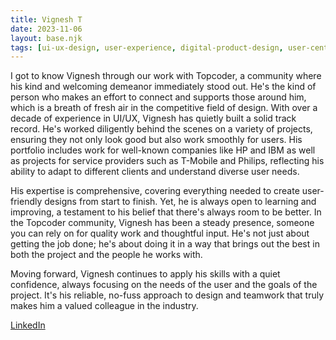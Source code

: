 ```yaml
---
title: Vignesh T
date: 2023-11-06
layout: base.njk
tags: [ui-ux-design, user-experience, digital-product-design, user-centered-design, user-engagement, user-research, user-testing, user-interface, user-flow, user-interface-design, peer]
--- 
```


I got to know Vignesh through our work with Topcoder, a community where his kind and welcoming demeanor immediately stood out. He's the kind of person who makes an effort to connect and supports those around him, which is a breath of fresh air in the competitive field of design. With over a decade of experience in UI/UX, Vignesh has quietly built a solid track record. He's worked diligently behind the scenes on a variety of projects, ensuring they not only look good but also work smoothly for users. His portfolio includes work for well-known companies like HP and IBM as well as projects for service providers such as T-Mobile and Philips, reflecting his ability to adapt to different clients and understand diverse user needs.

His expertise is comprehensive, covering everything needed to create user-friendly designs from start to finish. Yet, he is always open to learning and improving, a testament to his belief that there's always room to be better. In the Topcoder community, Vignesh has been a steady presence, someone you can rely on for quality work and thoughtful input. He's not just about getting the job done; he's about doing it in a way that brings out the best in both the project and the people he works with.

Moving forward, Vignesh continues to apply his skills with a quiet confidence, always focusing on the needs of the user and the goals of the project. It's his reliable, no-fuss approach to design and teamwork that truly makes him a valued colleague in the industry.

[LinkedIn](https://www.linkedin.com/in/teevics/)